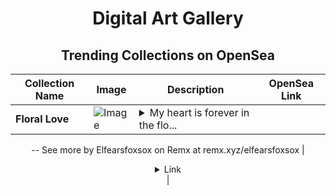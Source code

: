 <div align="center">

# Digital Art Gallery

## Trending Collections on OpenSea

| Collection Name                       | Image                                                                                     | Description                       | OpenSea Link                                                                                          |
|---------------------------------------|-------------------------------------------------------------------------------------------|-----------------------------------|--------------------------------------------------------------------------------------------------------|
| **Floral Love** | ![Image](https://i.seadn.io/s/raw/files/afe6943632e951a2fcec524e6d92f577.jpg?w=500&auto=format?w=200&auto=format) | <details><summary>My heart is forever in the flo...</summary>My heart is forever in the flowers
--
See more by Elfearsfoxsox on Remx at remx.xyz/elfearsfoxsox</details> | <details><summary>Link</summary>[Floral Love](https://opensea.io/collection/floral-love)</details> |

</div>